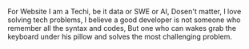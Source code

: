 For Website
I am a Techi, be it data or SWE or AI, Dosen't matter, I love solving tech problems, I believe a good developer is not someone who remember all the syntax and codes, But one who can wakes grab the keyboard under his pillow and solves the most challenging problem.